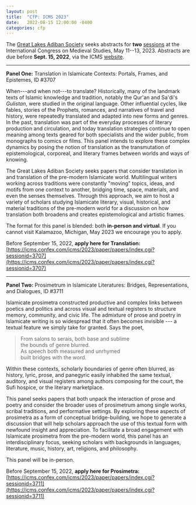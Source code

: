 ```yaml
---
layout: post
title:  "CfP: ICMS 2023"
date:   2022-08-15 12:00:00 -0400
categories: cfp
---
```


The [Great Lakes Adiban Society](https://greatlakesadiban.github.io/about/) seeks abstracts for **two** [sessions](https://wmich.edu/medievalcongress/call#sponsored) at the International Congress on Medieval Studies, May 11--13, 2023. Abstracts are due before **Sept. 15, 2022**, via the ICMS [website](https://icms.confex.com/icms/2023/cfp.cgi).

---

**Panel One:** Translation in Islamicate Contexts: Portals, Frames, and Epistemes, ID #3707

When---and when not---to translate? Historically, many of the landmark texts of Islamic knowledge and tradition, notably the Qur'an and Sa'di's _Gulistan_, were studied in the original language. Other influential cycles, like fables, stories of the Prophets, romances, and narratives of travel and history, were repeatedly translated and adapted into new forms and genres. In the past, translation was part of the everyday processes of literary production and circulation, and today translation strategies continue to open meaning among texts geared for both specialists and the wider public, from monographs to comics or films. This panel intends to explore these complex dynamics by posing the notion of translation as the transmutation of epistemological, corporeal, and literary frames between worlds and ways of knowing.

The Great Lakes Adiban Society seeks papers that consider translation in and translation of the pre-modern Islamicate world. Multilingual writers working across traditions were constantly "moving" topics, ideas, and motifs from one context to another, bridging time, space, materials, and even the senses themselves. Through this approach, we aim to host a variety of scholars studying Islamicate literary, visual, historical, and material traditions of the pre-modern world for a discussion on how translation both broadens and creates epistemological and artistic frames.

The format for this panel is blended: both **in-person and virtual**. If you cannot visit Kalamazoo, Michigan, May 2023 we encourage you to apply.

Before September 15, 2022, **apply here for Translation:** [https://icms.confex.com/icms/2023/paper/papers/index.cgi?sessionid=3707](https://icms.confex.com/icms/2023/paper/papers/index.cgi?sessionid=3707)

---

**Panel Two:** Prosimetrum in Islamicate Literatures: Bridges, Representations, and Dialogues, ID #3711

Islamicate prosimetra constructed productive and complex links between poetics and politics and across visual and textual registers to structure memory, community, and civic life. The admixture of prose and poetry in Islamicate writing is so widespread that it often becomes invisible --- a textual feature we simply take for granted. Says the poet,

> From salons to serais, both base and sublime  
> the bounds of genre blurred.  
> As speech both measured and unrhymed  
> built bridges with the word.

Within these contexts, scholarly boundaries of genre often blurred, as history, lyric, prose, and panegyric easily inhabited the same textual, auditory, and visual registers among authors composing for the court, the Sufi hospice, or the literary marketplace.

This panel seeks papers that both unpack the interaction of prose and poetry and consider the broader uses of prosimetrum among single works, scribal traditions, and performative settings. By exploring these aspects of prosimetra as a form of conceptual bridge-building, we hope to generate a discussion that will help scholars approach the use of this textual form with newfound insight and appreciation. To facilitate a broad engagement with Islamicate prosimetra from the pre-modern world, this panel has an interdisciplinary focus, seeking scholars with backgrounds in languages, literature, music, history, art, religions, and philosophy.

This panel will be in-person.

Before September 15, 2022, **apply here for Prosimetra:** [https://icms.confex.com/icms/2023/paper/papers/index.cgi?sessionid=3711](https://icms.confex.com/icms/2023/paper/papers/index.cgi?sessionid=3711)
